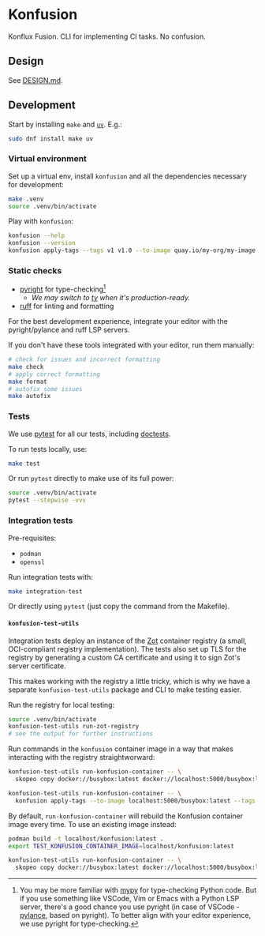 # Konfusion

Konflux Fusion. CLI for implementing CI tasks. No confusion.

## Design

See [DESIGN.md](DESIGN.md).

## Development

Start by installing `make` and [`uv`][uv]. E.g.:

```bash
sudo dnf install make uv
```

### Virtual environment

Set up a virtual env, install `konfusion` and all the dependencies necessary
for development:

```bash
make .venv
source .venv/bin/activate
```

Play with `konfusion`:

```bash
konfusion --help
konfusion --version
konfusion apply-tags --tags v1 v1.0 --to-image quay.io/my-org/my-image:latest
```

### Static checks

* [pyright] for type-checking[^why-pyright]
  * _We may switch to [ty] when it's production-ready._
* [ruff] for linting and formatting

For the best development experience, integrate your editor with the pyright/pylance
and ruff LSP servers.

If you don't have these tools integrated with your editor, run them manually:

```bash
# check for issues and incorrect formatting
make check
# apply correct formatting
make format
# autofix some issues
make autofix
```

[^why-pyright]: You may be more familiar with [mypy] for type-checking Python code.
  But if you use something like VSCode, Vim or Emacs with a Python LSP server, there's
  a good chance you use pyright (in case of VSCode - [pylance], based on pyright).
  To better align with your editor experience, we use pyright for type-checking.

### Tests

We use [pytest] for all our tests, including [doctests][pytest-doctest].

To run tests locally, use:

```bash
make test
```

Or run `pytest` directly to make use of its full power:

```bash
source .venv/bin/activate
pytest --stepwise -vvv
```

### Integration tests

Pre-requisites:

* `podman`
* `openssl`

Run integration tests with:

```bash
make integration-test
```

Or directly using `pytest` (just copy the command from the Makefile).

#### `konfusion-test-utils`

Integration tests deploy an instance of the [Zot] container registry (a small, OCI-compliant
registry implementation). The tests also set up TLS for the registry by generating
a custom CA certificate and using it to sign Zot's server certificate.

This makes working with the registry a little tricky, which is why we have a separate
`konfusion-test-utils` package and CLI to make testing easier.

Run the registry for local testing:

```bash
source .venv/bin/activate
konfusion-test-utils run-zot-registry
# see the output for further instructions
```

Run commands in the `konfusion` container image in a way that makes interacting
with the registry straightworward:

```bash
konfusion-test-utils run-konfusion-container -- \
  skopeo copy docker://busybox:latest docker://localhost:5000/busybox:latest

konfusion-test-utils run-konfusion-container -- \
  konfusion apply-tags --to-image localhost:5000/busybox:latest --tags test
```

By default, `run-konfusion-container` will rebuild the Konfusion container image
every time. To use an existing image instead:

```bash
podman build -t localhost/konfusion:latest .
export TEST_KONFUSION_CONTAINER_IMAGE=localhost/konfusion:latest

konfusion-test-utils run-konfusion-container -- \
  skopeo copy docker://busybox:latest docker://localhost:5000/busybox:latest
```

[uv]: https://docs.astral.sh/uv/
[ty]: https://github.com/astral-sh/ty
[ruff]: https://docs.astral.sh/ruff/
[mypy]: https://mypy.readthedocs.io/en/stable/
[pylance]: https://marketplace.visualstudio.com/items?itemName=ms-python.vscode-pylance
[pyright]: https://microsoft.github.io/pyright/#/
[pytest]: https://docs.pytest.org/en/stable/
[pytest-doctest]: https://docs.pytest.org/en/stable/how-to/doctest.html
[Zot]: https://zotregistry.dev/
